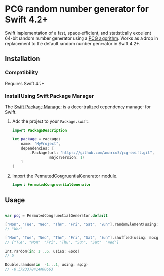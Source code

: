 #  PCG random number generator for Swift 4.2+

Swift implementation of a fast, space-efficient, and statistically excellent 64-bit random number generator using a [PCG algorithm](http://www.pcg-random.org). Works as a drop in replacement to the default random number generator in Swift 4.2+.

## Installation

### Compatibility

Requires Swift 4.2+

### Install Using Swift Package Manager
The [Swift Package Manager](https://swift.org/package-manager/) is a decentralized dependency manager for Swift.

1. Add the project to your `Package.swift`.

    ```swift
    import PackageDescription

    let package = Package(
        name: "MyProject",
        dependencies: [
            .Package(url: "https://github.com/amarcu5/pcg-swift.git",
                     majorVersion: 1)
        ]
    )
    ```

2. Import the PermutedCongruentialGenerator module.

    ```swift
    import PermutedCongruentialGenerator
    ```

## Usage

```Swift

var pcg = PermutedCongruentialGenerator.default

["Mon", "Tue", "Wed", "Thu", "Fri", "Sat", "Sun"].randomElement(using: &pcg)!
// "Wed"

["Mon", "Tue", "Wed", "Thu", "Fri", "Sat", "Sun"].shuffled(using: &pcg)
// ["Tue", "Mon", "Fri", "Thu", "Sun", "Sat", "Wed"]

Int.random(in: 1...6, using: &pcg)
// 5

Double.random(in: -1...1, using: &pcg)
// -0.5793378414800663
```
